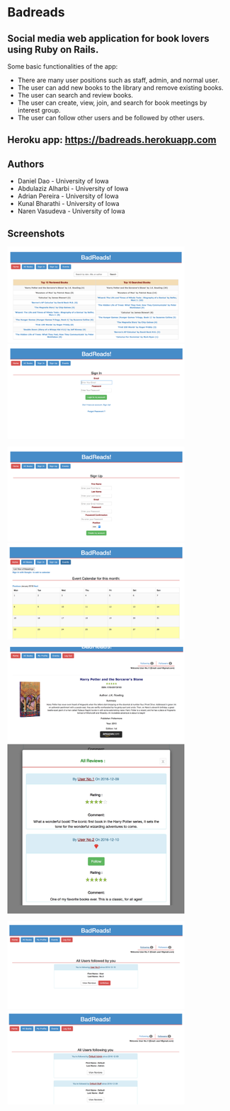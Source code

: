 # Badreads

## Social media web application for book lovers using Ruby on Rails.

Some basic functionalities of the app: 

* There are many user positions such as staff, admin, and normal user. 
* The user can add new books to the library and remove existing books. 
* The user can search and review books. 
* The user can create, view, join, and search for book meetings by interest group. 
* The user can follow other users and be followed by other users. 

## Heroku app: https://badreads.herokuapp.com

## Authors

* Daniel Dao - University of Iowa
* Abdulaziz Alharbi - University of Iowa  
* Adrian Pereira - University of Iowa  
* Kunal Bharathi - University of Iowa 
* Naren Vasudeva - University of Iowa 

## Screenshots
<img src="https://github.com/danieldddao/badreads/blob/master/screenshots/1.png" width="400"> <img src="https://github.com/danieldddao/badreads/blob/master/screenshots/2.png" width="400">

<img src="https://github.com/danieldddao/badreads/blob/master/screenshots/3.png" width="400"> <img src="https://github.com/danieldddao/badreads/blob/master/screenshots/4.png" width="400">

<img src="https://github.com/danieldddao/badreads/blob/master/screenshots/5.png" width="400"> <img src="https://github.com/danieldddao/badreads/blob/master/screenshots/6.png" width="400">

<img src="https://github.com/danieldddao/badreads/blob/master/screenshots/7.png" width="400"> <img src="https://github.com/danieldddao/badreads/blob/master/screenshots/8.png" width="400">
